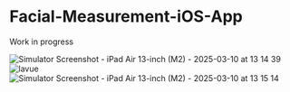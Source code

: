 # Facial-Measurement-iOS-App

Work in progress

![Simulator Screenshot - iPad Air 13-inch (M2) - 2025-03-10 at 13 14 39](https://github.com/user-attachments/assets/b6fcc3db-c619-48ea-9cb6-f4feb6f6d38f)
![lavue](https://github.com/user-attachments/assets/cf14ad2c-c38d-477d-b841-75f2fe559092)
![Simulator Screenshot - iPad Air 13-inch (M2) - 2025-03-10 at 13 15 14](https://github.com/user-attachments/assets/3435451f-80a8-41d5-a80b-11451198ef11)
